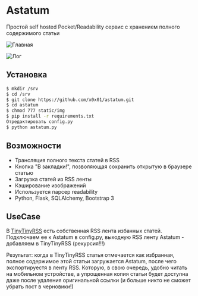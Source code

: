 Astatum
=======

Простой self hosted Pocket/Readability сервис с хранением полного содержимого статьи

![](http://cl.ly/image/2J3A3q3x3f0P/Image%202014-07-18%20at%2010.03.44%20%D0%B4%D0%BE%20%D0%BF%D0%BE%D0%BB%D1%83%D0%B4%D0%BD%D1%8F.png "Главная")

![](http://cl.ly/image/2j1B1u2A3G45/Image%202014-07-18%20at%2010.04.18%20%D0%B4%D0%BE%20%D0%BF%D0%BE%D0%BB%D1%83%D0%B4%D0%BD%D1%8F.png "Лог")

## Установка
```sh
$ mkdir /srv
$ cd /srv
$ git clone https://github.com/x0x01/astatum.git
$ cd astatum
$ chmod 777 static/img
$ pip install -r requirements.txt
Отредактировать config.py
$ python astatum.py
```

## Возможности
- Трансляция полного текста статей в RSS
- Кнопка "В закладки!", позволяющая сохранить открытую в браузере статью
- Загрузка статей из RSS ленты
- Кэширование изображений
- Используется парсер readability
- Python, Flask, SQLAlchemy, Bootstrap 3

## UseCase
В [TinyTinyRSS](http://tt-rss.org/redmine/projects/tt-rss/wiki) есть собственная RSS лента избанных статей. 
Подключаем ее к Astatum в config.py, выходную RSS ленту Astatum - добавляем в TinyTinyRSS (рекурсия!!!)

Результат: когда в TinyTinyRSS статья отмечается как избранная, полное содержимое этой статьи загружается Astatum, после чего экспортируестя в ленту RSS. Которую, в свою очередь, удобно читать на мобильном устройстве, а упрощенная копия статьи будет доступна даже после удаления оригинальной ссылки (и больше никто не сможет убрать пост в черновики!)
